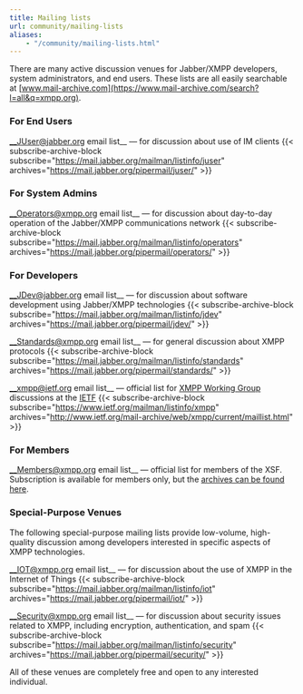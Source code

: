 ```yaml
---
title: Mailing lists
url: community/mailing-lists
aliases:
    - "/community/mailing-lists.html"
---
```


There are many active discussion venues for Jabber/XMPP developers, system administrators, and end users. These lists are all easily searchable at [www.mail-archive.com](https://www.mail-archive.com/search?l=all&q=xmpp.org).

### For End Users

__JUser@jabber.org email list__ — for discussion about use of IM clients {{< subscribe-archive-block subscribe="https://mail.jabber.org/mailman/listinfo/juser" archives="https://mail.jabber.org/pipermail/juser/" >}}

### For System Admins

__Operators@xmpp.org email list__ — for discussion about day-to-day operation of the Jabber/XMPP communications network {{< subscribe-archive-block subscribe="https://mail.jabber.org/mailman/listinfo/operators" archives="https://mail.jabber.org/pipermail/operators/" >}}

### For Developers

__JDev@jabber.org email list__ — for discussion about software development using Jabber/XMPP technologies {{< subscribe-archive-block subscribe="https://mail.jabber.org/mailman/listinfo/jdev" archives="https://mail.jabber.org/pipermail/jdev/" >}}

__Standards@xmpp.org email list__ — for general discussion about XMPP protocols {{< subscribe-archive-block subscribe="https://mail.jabber.org/mailman/listinfo/standards" archives="https://mail.jabber.org/pipermail/standards/" >}}

__xmpp@ietf.org email list__ — official list for [XMPP Working Group](http://tools.ietf.org/wg/xmpp/) discussions at the [IETF](http://www.ietf.org/) {{< subscribe-archive-block subscribe="https://www.ietf.org/mailman/listinfo/xmpp" archives="http://www.ietf.org/mail-archive/web/xmpp/current/maillist.html" >}}

### For Members

__Members@xmpp.org email list__ — official list for members of the XSF. Subscription is available for members only, but the [archives can be found here](https://mail.jabber.org/pipermail/members/).

### Special-Purpose Venues

The following special-purpose mailing lists provide low-volume, high-quality discussion among developers interested in specific aspects of XMPP technologies.

__IOT@xmpp.org email list__ — for discussion about the use of XMPP in the Internet of Things {{< subscribe-archive-block subscribe="https://mail.jabber.org/mailman/listinfo/iot" archives="https://mail.jabber.org/pipermail/iot/" >}}

__Security@xmpp.org email list__ — for discussion about security issues related to XMPP, including encryption, authentication, and spam {{< subscribe-archive-block subscribe="https://mail.jabber.org/mailman/listinfo/security" archives="https://mail.jabber.org/pipermail/security/" >}}

All of these venues are completely free and open to any interested individual.
